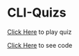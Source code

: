 # CLI-Quizs

[Click Here](https://replit.com/@axy1976/CLI-Quiz) to play quiz

[Click Here](https://replit.com/@axy1976/CLI-Quiz) to see code
